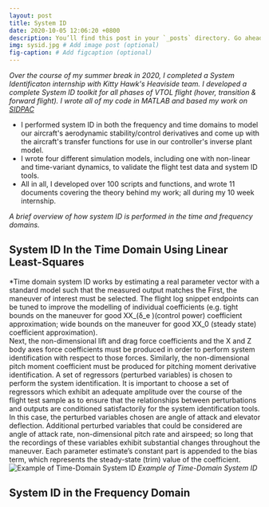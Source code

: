 ```yaml
---
layout: post
title: System ID
date: 2020-10-05 12:06:20 +0800
description: You’ll find this post in your `_posts` directory. Go ahead and edit it and re-build the site to see your changes. # Add post description (optional)
img: sysid.jpg # Add image post (optional)
fig-caption: # Add figcaption (optional)
---
```

_Over the course of my summer break in 2020, I completed a System Identificaton internship with Kitty Hawk's Heaviside team. I developed a complete System ID toolkit for all phases of VTOL flight (hover, transition & forward flight). I wrote all of my code in MATLAB and based my work on [SIDPAC](https://software.nasa.gov/software/LAR-16100-1)_
* I performed system ID in both the frequency and time domains to model our aircraft's aerodynamic stability/control derivatives and come up with the aircraft's transfer functions for use in our controller's inverse plant model.
* I wrote four different simulation models, including one with non-linear and time-variant dynamics, to validate the flight test data and system ID tools.
* All in all, I developed over 100 scripts and functions, and wrote 11 documents covering the theory behind my work; all during my 10 week internship. 

_A brief overview of how system ID is performed in the time and frequency domains._
## System ID In the Time Domain Using Linear Least-Squares
*Time domain system ID works by estimating a real parameter vector with a standard model such that the measured output matches the 
First, the maneuver of interest must be selected. The flight log snippet endpoints can be tuned to improve the modelling of individual coefficients (e.g. tight bounds on the maneuver for good XX_(δ_e )(control power) coefficient approximation; wide bounds on the maneuver for good XX_0 (steady state) coefficient approximation).
<br />
Next, the non-dimensional lift and drag force coefficients and the X and Z body axes force coefficients must be produced in order to perform system identification with respect to those forces. Similarly, the non-dimensional pitch moment coefficient must be produced for pitching moment derivative identification. A set of regressors (perturbed variables) is chosen to perform the system identification. It is important to choose a set of regressors which exhibit an adequate amplitude over the course of the flight test sample as to ensure that the relationships between perturbations and outputs are conditioned satisfactorily for the system identification tools. In this case, the perturbed variables chosen are angle of attack and elevator deflection. Additional perturbed variables that could be considered are angle of attack rate, non-dimensional pitch rate and airspeed; so long that the recordings of these variables exhibit substantial changes throughout the maneuver. Each parameter estimate’s constant part is appended to the bias term, which represents the steady-state (trim) value of the coefficient. 
<br />
![Example of Time-Domain System ID]({{site.baseurl}}/assets/img/timedom.jpg)
*Example of Time-Domain System ID* <br />


## System ID in the Frequency Domain